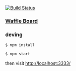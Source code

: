 [![Build Status](https://travis-ci.org/mmmanyfold/princess-nokia.svg?branch=master)](https://travis-ci.org/mmmanyfold/princess-nokia)

### [Waffle Board](https://waffle.io/mmmanyfold/princess-nokia)
### deving

`$ npm install`

`$ npm start`

then visit [http://localhost:3333/](http://localhost:3333/)